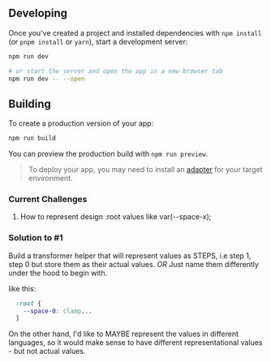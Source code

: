 ## Developing

Once you've created a project and installed dependencies with `npm install` (or `pnpm install` or `yarn`), start a development server:

```bash
npm run dev

# or start the server and open the app in a new browser tab
npm run dev -- --open
```

## Building

To create a production version of your app:

```bash
npm run build
```

You can preview the production build with `npm run preview`.

> To deploy your app, you may need to install an [adapter](https://kit.svelte.dev/docs/adapters) for your target environment.


### Current Challenges

1. How to represent design :root values like var(--space-x);


### Solution to #1
Build a transformer helper that will represent values as STEPS, i.e
step 1, step 0 but store them as their actual values.
*OR* 
Just name them differently under the hood to begin with.

like this: 
```css
  :root {
    --space-0: clamp...
  ]
```

On the other hand, I'd like to MAYBE represent the values in different
languages, so it would make sense to have different representational
values - but not actual values.
